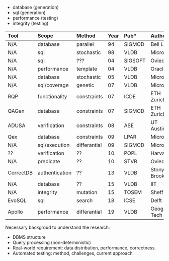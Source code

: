* database (generation)
* sql (generation)
* performance (testing)
* integrity (testing)

| Tool      | Scope          | Method       | Year | Pub*    | Author      |
|:----------|:---------------|:-------------|:-----|:--------|:------------|
| N/A       | database       | parallel     | 94   | SIGMOD  | Bell Lab    |
| N/A       | sql            | stochastic   | 98   | VLDB    | Microsoft   |
| N/A       | sql            | ???          | 04   | SIGSOFT | Oviedo      |
| N/A       | performance    | template     | 04   | VLDB    | Oracle      |
| N/A       | database       | stochastic   | 05   | VLDB    | Microsoft   |
| N/A       | sql/coverage   | genetic      | 07   | VLDB    | Microsoft   |
| RQP       | functionality  | constraints  | 07   | ICDE    | ETH Zurich  |
| QAGen     | database       | constraints  | 07   | SIGMOD  | ETH Zurich  |
| ADUSA     | verification   | constraints  | 08   | ASE     | UT Austin   |
| Qex       | database       | constraints  | 09   | LPAR    | Microsoft   |
| N/A       | sql/execution  | differantial | 09   | SIGMOD  | Microsoft   |
| ??        | verification   | ??           | 10   | POPL    | Harvard     |
| N/A       | predicate      | ??           | 10   | STVR    | Oviedo      |
| CorrectDB | authentication | ??           | 13   | VLDB    | Stony Brook |
| N/A       | database       | ??           | 15   | VLDB    | IIT         |
| N/A       | integrity      | mutation     | 15   | TOSEM   | Sheffield   |
| EvoSQL    | sql            | search       | 18   | ICSE    | Delft       |
| Apollo    | performance    | differantial | 19   | VLDB    | Geogia Tech |


Necessary backgroud to understand the research:
* DBMS structure
* Query processing (non-deterministic)
* Real-world requirement: data distribution, performance, correctness.
* Automated testing: method, challenges, current approach
